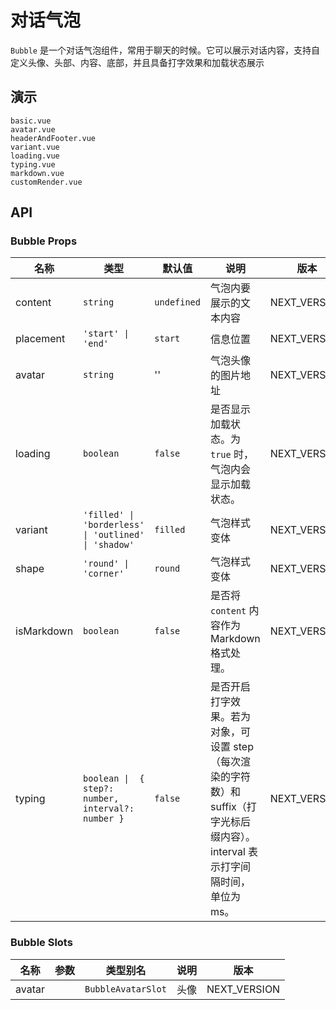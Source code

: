 # 对话气泡

`Bubble` 是一个对话气泡组件，常用于聊天的时候。它可以展示对话内容，支持自定义头像、头部、内容、底部，并且具备打字效果和加载状态展示

## 演示

```demo
basic.vue
avatar.vue
headerAndFooter.vue
variant.vue
loading.vue
typing.vue
markdown.vue
customRender.vue
```

## API

### Bubble Props

| 名称 | 类型 | 默认值 | 说明 | 版本 |
| --- | --- | --- | --- | --- |
| content | `string` | `undefined` | 气泡内要展示的文本内容 | NEXT_VERSION |
| placement | `'start' \| 'end'` | `start` | 信息位置 | NEXT_VERSION |
| avatar | `string` | '' | 气泡头像的图片地址 | NEXT_VERSION |
| loading | `boolean` | `false` | 是否显示加载状态。为 `true` 时，气泡内会显示加载状态。 | NEXT_VERSION |
| variant | `'filled' \| 'borderless' \| 'outlined' \| 'shadow'` | `filled` | 气泡样式变体 | NEXT_VERSION |
| shape | `'round' \| 'corner'` | `round` | 气泡样式变体 | NEXT_VERSION |
| isMarkdown | `boolean` | `false` | 是否将 `content` 内容作为 Markdown 格式处理。 | NEXT_VERSION |
| typing | `boolean \|  { step?: number, interval?: number }` | `false` | 是否开启打字效果。若为对象，可设置 step（每次渲染的字符数）和 suffix（打字光标后缀内容）。interval 表示打字间隔时间，单位为 ms。 | NEXT_VERSION |

### Bubble Slots

| 名称   | 参数 | 类型别名           | 说明 | 版本         |
| ------ | ---- | ------------------ | ---- | ------------ |
| avatar |      | `BubbleAvatarSlot` | 头像 | NEXT_VERSION |
